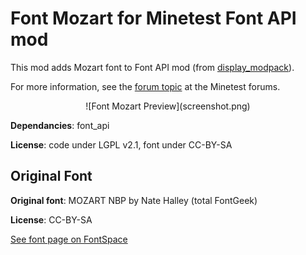 # Font Mozart for Minetest Font API mod

This mod adds Mozart font to Font API mod (from [display_modpack](https://github.com/pyrollo/display_modpack)).

For more information, see the [forum topic](https://forum.minetest.net/viewtopic.php?t=13563) at the Minetest forums.

<center>![Font Mozart Preview](screenshot.png)</center>

**Dependancies**: font_api

**License**: code under LGPL v2.1, font under CC-BY-SA

## Original Font

**Original font**: MOZART NBP by Nate Halley (total FontGeek)

**License**: CC-BY-SA

[See font page on FontSpace](https://www.fontspace.com/total-fontgeek-dtf-ltd/mozart-nbp)

